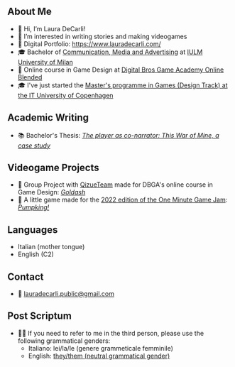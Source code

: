## About Me
- 🐬 Hi, I’m Laura DeCarli!
- 👀 I’m interested in writing stories and making videogames
- 📓 Digital Portfolio: https://www.lauradecarli.com/
- 🎓 Bachelor of [Communication, Media and Advertising](https://www.iulm.it/en/offerta-formativa/corsi-di-lauree-triennali/comunicazione-media-pubblicita/comunicazione-media-pubblicita) at [IULM University of Milan](https://www.iulm.it/en/iulm#chi-siamo)
- 📜 Online course in Game Design at [Digital Bros Game Academy Online Blended](https://dbgameacademy.it/online-blended-game-design/)
- 🎓 I've just started the [Master's programme in Games (Design Track) at the IT University of Copenhagen](https://en.itu.dk/Programmes/MSc-Programmes/Games)

## Academic Writing
- 📚 Bachelor's Thesis: [_The player as co-narrator: This War of Mine, a case study_](https://digger.iulm.it/permalink/39IUL_INST/1vu6krd/alma992565045304206)

## Videogame Projects
- 👾 Group Project with [QizueTeam](https://github.com/Qizue-Team) made for DBGA's online course in Game Design: [_Goldash_](https://pokedev.itch.io/goldash)
- 🎃 A little game made for the [2022 edition of the One Minute Game Jam](https://itch.io/jam/one-minute-game-jam-8): [_Pumpking!_](https://acemoisan.itch.io/pumpking)

## Languages
- Italian (mother tongue)
- English (C2)

## Contact
- 📧 lauradecarli.public@gmail.com

## Post Scriptum
- 🏳️‍🌈 If you need to refer to me in the third person, please use the following grammatical genders:
   - Italiano: lei/la/le (genere grammeticale femminile)
   - English: [they/them (neutral grammatical gender)](https://en.wikipedia.org/wiki/Singular_they)

<!---
LauraDec/LauraDec is a ✨ special ✨ repository because its `README.md` (this file) appears on your GitHub profile.
You can click the Preview link to take a look at your changes.
--->

